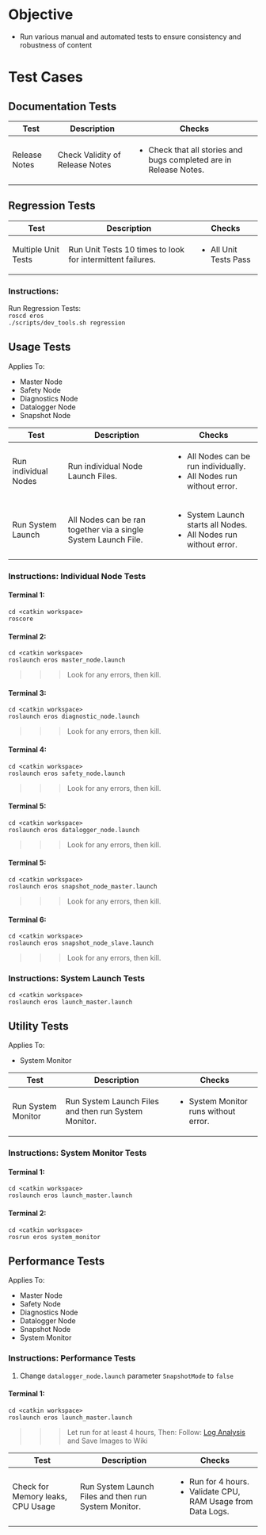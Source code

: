 # Objective
* Run various manual and automated tests to ensure consistency and robustness of content

# Test Cases
## Documentation Tests
| Test | Description | Checks |
| --- | --- | --- |
| Release Notes | Check Validity of Release Notes | <ul><li>Check that all stories and bugs completed are in Release Notes.</li></ul> |


## Regression Tests
| Test | Description | Checks |
| --- | --- | --- |
| Multiple Unit Tests | Run Unit Tests 10 times to look for intermittent failures. | <ul><li>All Unit Tests Pass</li></ul> |

### Instructions:
Run Regression Tests:<br>
`roscd eros`<br>
`./scripts/dev_tools.sh regression`

## Usage Tests
Applies To:
* Master Node
* Safety Node
* Diagnostics Node
* Datalogger Node
* Snapshot Node

| Test | Description | Checks |
| --- | --- | --- |
| Run individual Nodes | Run individual Node Launch Files. | <ul><li>All Nodes can be run individually.</li><li>All Nodes run without error.</li></ul>
| Run System Launch | All Nodes can be ran together via a single System Launch File. | <ul><li>System Launch starts all Nodes.</li><li>All Nodes run without error.</li></ul> |

### Instructions: Individual Node Tests
#### Terminal 1:
`cd <catkin workspace>`<br>
`roscore`
#### Terminal 2:
`cd <catkin workspace>`<br>
`roslaunch eros master_node.launch` <br>
>>> Look for any errors, then kill.

#### Terminal 3:
`cd <catkin workspace>`<br>
`roslaunch eros diagnostic_node.launch` <br>
>>> Look for any errors, then kill.


#### Terminal 4:
`cd <catkin workspace>`<br>
`roslaunch eros safety_node.launch` <br>
>>> Look for any errors, then kill.


#### Terminal 5:
`cd <catkin workspace>`<br>
`roslaunch eros datalogger_node.launch` <br>
>>> Look for any errors, then kill.


#### Terminal 5:
`cd <catkin workspace>`<br>
`roslaunch eros snapshot_node_master.launch` <br>
>>> Look for any errors, then kill.

#### Terminal 6:
`cd <catkin workspace>`<br>
`roslaunch eros snapshot_node_slave.launch` <br>
>>> Look for any errors, then kill.

### Instructions: System Launch Tests
`cd <catkin workspace>`<br>
`roslaunch eros launch_master.launch`


## Utility Tests
Applies To:
* System Monitor

| Test | Description | Checks |
| --- | --- | --- |
| Run System Monitor | Run System Launch Files and then run System Monitor. | <ul><li>System Monitor runs without error.</li></ul> |

### Instructions: System Monitor Tests
#### Terminal 1:
`cd <catkin workspace>`<br>
`roslaunch eros launch_master.launch`

#### Terminal 2:
`cd <catkin workspace>`<br>
`rosrun eros system_monitor`

## Performance Tests
Applies To:
* Master Node
* Safety Node
* Diagnostics Node
* Datalogger Node
* Snapshot Node
* System Monitor

### Instructions: Performance Tests
1. Change `datalogger_node.launch` parameter `SnapshotMode` to `false`
#### Terminal 1:
`cd <catkin workspace>`<br>
`roslaunch eros launch_master.launch`

>>> Let run for at least 4 hours, Then:
Follow: [Log Analysis](https://github.com/fastrobotics/eros/wiki/LogAnalysis) and Save Images to Wiki


| Test | Description | Checks |
| --- | --- | --- |
| Check for Memory leaks, CPU Usage | Run System Launch Files and then run System Monitor. | <ul><li>Run for 4 hours.</li><li>Validate CPU, RAM Usage from Data Logs.</li></ul>